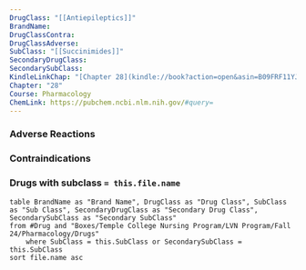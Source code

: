```yaml
---
DrugClass: "[[Antiepileptics]]"
BrandName: 
DrugClassContra: 
DrugClassAdverse: 
SubClass: "[[Succinimides]]"
SecondaryDrugClass: 
SecondarySubClass: 
KindleLinkChap: "[Chapter 28](kindle://book?action=open&asin=B09FRF11YJ&location=14677)"
Chapter: "28"
Course: Pharmacology
ChemLink: https://pubchem.ncbi.nlm.nih.gov/#query=
---
```

### Adverse Reactions 

### Contraindications

### Drugs with subclass `= this.file.name`
```dataview
table BrandName as "Brand Name", DrugClass as "Drug Class", SubClass as "Sub Class", SecondaryDrugClass as "Secondary Drug Class", SecondarySubClass as "Secondary SubClass"
from #Drug and "Boxes/Temple College Nursing Program/LVN Program/Fall 24/Pharmacology/Drugs" 
	where SubClass = this.SubClass or SecondarySubClass = this.SubClass
sort file.name asc
```
